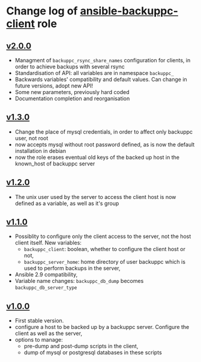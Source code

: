 # Change log of [ansible-backuppc-client](https://github.com/UdelaRInterior/ansible-backuppc-client) role

## [v2.0.0](https://github.com/UdelaRInterior/ansible-backuppc-client/tree/v2.0.0) 

* Managment of `backuppc_rsync_share_names` configuration for clients, in order to achieve backups with several rsync
* Standardisation of API: all variables are in namespace `backuppc_`
* Backwards variables' compatibility and default values. Can change in future versions, adopt new API!
* Some new parameters, previously hard coded
* Documentation completion and reorganisation

## [v1.3.0](https://github.com/UdelaRInterior/ansible-backuppc-client/tree/v1.3.0) 

* Change the place of mysql credentials, in order to affect only backuppc user, not root
* now accepts mysql without root password defined, as is now the default installation in debian  
* now the role erases eventual old keys of the backed up host in the known_host of backuppc server 

## [v1.2.0](https://github.com/UdelaRInterior/ansible-backuppc-client/tree/v1.2.0) 

* The unix user used by the server to access the client host is now defined as a variable, as well as it's group 

## [v1.1.0](https://github.com/UdelaRInterior/ansible-backuppc-client/tree/v1.1.0) 

* Possiblity to configure only the client access to the server, not the host client itself. New variables: 
  *  `backuppc_client`: boolean, whether to configure the client host or not,
  * `backuppc_server_home`:  home directory of user backuppc which is used to perform backups in the server,
* Ansible 2.9 compatibility,
* Variable name changes: `backuppc_db_dump` becomes `backuppc_db_server_type`


## [v1.0.0](https://github.com/UdelaRInterior/ansible-backuppc-client/tree/v1.0.0) 

* First stable version. 
* configure a host to be backed up by a backuppc server. Configure the client as well as the server,
* options to manage:
  * pre-dump and post-dump scripts in the client,  
  * dump of mysql or postgresql databases in these scripts
